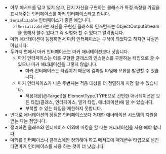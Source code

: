 * 아무 메서드를 담고 있지 않고, 단지 자신을 구현하는 클래스가 특정 속성을 가짐을 표시해주는 인터페이스를 마커 인터페이스라고 합니다. 
* `Serializable` 인터페이스가 좋은 예입니다. 
  * `Serializable`는 자신을 구현한 클래스의 인스턴스는 ObjectOutputStream을 통해서 쓸수 있다고 즉 직렬화 할 수 있다고 알려줍니다. 
* 마커 애너테이션이 등장하면서 마커 인터페이스는 구식이 되었다고 하지만 사실은 아닙니다.
* 두가지 면에서 마커 인터페이스는 마커 애너테이션보다 낫습니다.
  * 마커 인터페이스는 이를 구현한 클래스의 인스턴스를 구분하는 타입으로 쓸 수 있으나 마커 애너테이션을 그렇지 않습니다.
    * 마커 인터페이스는 타입이기 때문에 컴파일 타임에 오류를 발견할 수 있습니다.
  * 마커 인터페이스가 나은 두번째는 적용 대상을 더 정밀하게 지정 할 수 있습니다. 
    * 적용대상(@Target)을 ElementType.TYPE으로 선언한 애너테이션은 모든 타입(클래스, 인터페이스, 열거 타입, 애너테이션)에 달 수 있습니다.
    * 부착할 수 있는 타입을 제한하지 못합니다.
* 반대로 애너테이션의 장점은 인터페이스보다 거대한 애너테이션 시스템의 지원을 받는 다는 점입니다. 
* 정리하면 클래스와 인터페이스 이외에 마킹을 할 때는 애너테이션을 사용 해야 합니다.
* 마커를 인터페이스나 클래스에만 정의해야 하고 메서드에 매개변수 타입으로 넘긴다면마커 인터페이스를 사용 하는 것이 더 낫습니다.